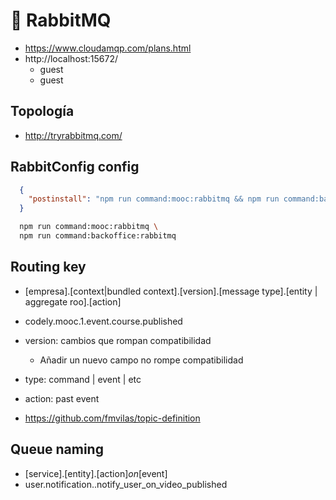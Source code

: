 # 🐰 RabbitMQ

- https://www.cloudamqp.com/plans.html
- http://localhost:15672/
  - guest
  - guest

## Topología

- http://tryrabbitmq.com/

## RabbitConfig config

```json
  {
    "postinstall": "npm run command:mooc:rabbitmq && npm run command:backoffice:rabbitmq"
  }
```

```sh
  npm run command:mooc:rabbitmq \
  npm run command:backoffice:rabbitmq
```

## Routing key

- [empresa].[context|bundled context].[version].[message type].[entity | aggregate roo].[action]
- codely.mooc.1.event.course.published

- version: cambios que rompan compatibilidad
  - Añadir un nuevo campo no rompe compatibilidad
- type: command | event | etc
- action: past event

- https://github.com/fmvilas/topic-definition

## Queue naming

- [service].[entity].[action]_on_[event]
- user.notification..notify_user_on_video_published

